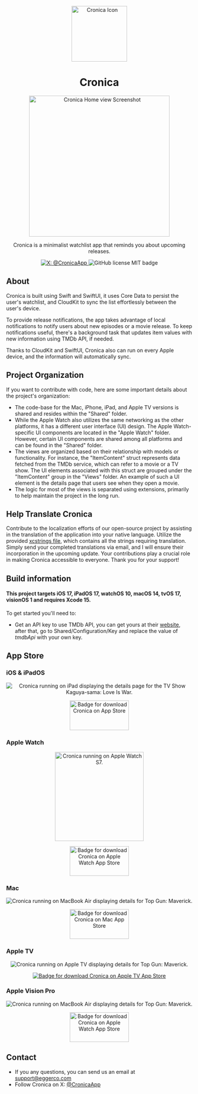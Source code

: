 <p align="center">
    <img src="https://www.github.com/egger/cronica/blob/main/Shared/Assets.xcassets/MacAppIcon.appiconset/icon_512x512.png?raw=true" alt="Cronica Icon" width="150" height="150" />
</p>

<h1 align="center">
Cronica
</h1>

<p align="center">
    <img src="https://raw.githubusercontent.com/egger/cronica/main/Screenshots/iPhone.webp" alt="Cronica Home view Screenshot" minWidth="220" maxWidth="440" height="380">
</p>

<p align="center">
    Cronica is a minimalist watchlist app that reminds you about upcoming releases.
</p>

<p align="center">
    <a href="https://www.x.com/CronicaApp">
        <img src="https://img.shields.io/badge/X-@CronicaApp-blue.svg?style=flat" alt="X: @CronicaApp" />
    </a>
<img src="https://img.shields.io/github/license/egger/cronica" alt="GitHub license MIT badge" />

</p>

## About

Cronica is built using Swift and SwiftUI, it uses Core Data to persist the user's watchlist, and CloudKit to sync the list effortlessly between the user's device. 

To provide release notifications, the app takes advantage of local notifications to notify users about new episodes or a movie release. To keep notifications useful, there's a background task that updates item values with new information using TMDb API, if needed.

Thanks to CloudKit and SwiftUI, Cronica also can run on every Apple device, and the information will automatically sync.

## Project Organization
If you want to contribute with code, here are some important details about the project's organization:

- The code-base for the Mac, iPhone, iPad, and Apple TV versions is shared and resides within the "Shared" folder.
- While the Apple Watch also utilizes the same networking as the other platforms, it has a different user interface (UI) design. The Apple Watch-specific UI components are located in the "Apple Watch" folder. However, certain UI components are shared among all platforms and can be found in the "Shared" folder.
- The views are organized based on their relationship with models or functionality. For instance, the "ItemContent" struct represents data fetched from the TMDb service, which can refer to a movie or a TV show. The UI elements associated with this struct are grouped under the "ItemContent" group in the "Views" folder. An example of such a UI element is the details page that users see when they open a movie.
- The logic for most of the views is separated using extensions, primarily to help maintain the project in the long run.

## Help Translate Cronica
Contribute to the localization efforts of our open-source project by assisting in the translation of the application into your native language. Utilize the provided [xcstrings file](https://github.com/egger/cronica/blob/main/Shared/Localization/Localizable.xcstrings), which contains all the strings requiring translation. Simply send your completed translations via email, and I will ensure their incorporation in the upcoming update. Your contributions play a crucial role in making Cronica accessible to everyone. Thank you for your support!

##  Build information

#### This project targets iOS 17, iPadOS 17, watchOS 10,  macOS 14, tvOS 17, visionOS 1 and requires Xcode 15.

To get started you'll need to:

- Get an API key to use TMDb API, you can get yours at their [website](https://www.themoviedb.org/documentation/api),  after that, go to Shared/Configuration/Key and replace the value of *tmdbApi* with your own key.

## App Store

### iOS & iPadOS

<p align="center">
	<img src="https://raw.githubusercontent.com/egger/cronica/main/Screenshots/iPad.webp" alt="Cronica running on iPad displaying the details page for the TV Show Kaguya-sama: Love Is War." minWidth="220" maxWidth="440" maxHeight="340">
</p>
<p align="center">
<a href="https://apple.co/38SXpVJ">
	<img src="https://www.oncronica.com/resources/img/cronica/AppStoreBadge.svg" alt="Badge for download Cronica on App Store" width="160" height="80">
</a>
</p>

### Apple Watch
<p align="center">
	<img src="https://raw.githubusercontent.com/egger/cronica/main/Screenshots/Apple%20Watch.webp" alt="Cronica running on Apple Watch S7." minWidth="220" maxWidth="440" height="240">
</p>
<p align="center"> 
<a href="https://apps.apple.com/app/cronica/id1614950275">
	<img src="https://www.oncronica.com/resources/img/cronica/AppStoreBadge.svg" alt="Badge for download Cronica on Apple Watch App Store" width="160" height="80">
</a>
</p>

### Mac
<p align="center">
	<img src="https://raw.githubusercontent.com/egger/cronica/main/Screenshots/Mac.webp" alt="Cronica running on MacBook Air displaying details for Top Gun: Maverick." maxWidth="220" maxWidth="440" >
</p>
<p align="center">
<a href="https://apple.co/38SXpVJ">
	<img src="https://raw.githubusercontent.com/egger/cronica/main/Screenshots/Badges/Mac.svg" alt="Badge for download Cronica on Mac App Store" width="160" height="80">
</a>
</p>

### Apple TV
<p align="center">
	<img src="https://raw.githubusercontent.com/egger/cronica/main/Screenshots/TV.webp" alt="Cronica running on Apple TV displaying details for Top Gun: Maverick." maxWidth="220" maxWidth="560" minWidth="40" minHeight="60">
</p>
<p align="center">
<a href="https://apple.co/38SXpVJ">
	<img src="https://raw.githubusercontent.com/egger/cronica/main/Screenshots/Badges/AppleTV.svg" alt="Badge for download Cronica on Apple TV App Store" maxWidth="160" maxHeight="80"> 
</a>
</p>

### Apple Vision Pro 
<p align="center">
	<img src="https://raw.githubusercontent.com/egger/cronica/main/Screenshots/Vision.webp" alt="Cronica running on MacBook Air displaying details for Top Gun: Maverick." maxWidth="220" maxWidth="440" >
</p>
<p align="center"> 
<a href="https://apps.apple.com/app/cronica/id1614950275">
	<img src="https://www.oncronica.com/resources/img/cronica/AppStoreBadge.svg" alt="Badge for download Cronica on Apple Watch App Store" width="160" height="80">
</a>
</p>


## Contact

- If you any questions, you can send us an email at <a href = "mailto:support@eggerco.com">support@eggerco.com</a><br>
- Follow Cronica on X: [@CronicaApp](https://www.x.com/CronicaApp)